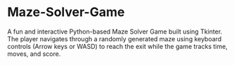 # Maze-Solver-Game
A fun and interactive Python-based Maze Solver Game built using Tkinter. The player navigates through a randomly generated maze using keyboard controls (Arrow keys or WASD) to reach the exit while the game tracks time, moves, and score.

